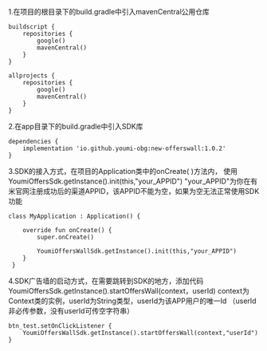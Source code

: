 1.在项目的根目录下的build.gradle中引入mavenCentral公用仓库
```
buildscript {
    repositories {
        google()
        mavenCentral()
    }
}

allprojects {
    repositories {
        google()
        mavenCentral()
    }
}
```

2.在app目录下的build.gradle中引入SDK库
```
dependencies {
    implementation 'io.github.youmi-obg:new-offerswall:1.0.2'
}
```

3.SDK的接入方式，在项目的Application类中的onCreate( )方法内，
使用 YoumiOffersSdk.getInstance().init(this,"your_APPID")
"your_APPID"为你在有米官网注册成功后的渠道APPID，该APPID不能为空，如果为空无法正常使用SDK功能
```
class MyApplication : Application() {

    override fun onCreate() {
        super.onCreate()

        YoumiOffersWallSdk.getInstance().init(this,"your_APPID")
    }
 }
 ```

4.SDK广告墙的启动方式，在需要跳转到SDK的地方，添加代码 YoumiOffersSdk.getInstance().startOffersWall(context，userId) context为Context类的实例，userId为String类型，userId为该APP用户的唯一Id （userId非必传参数，没有userId可传空字符串）
```
btn_test.setOnClickListener {
    YoumiOffersWallSdk.getInstance().startOffersWall(context,"userId")
}
```
